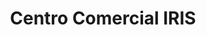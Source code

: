 ---
title: "Centro Comercial IRIS"
url: /bogota-d-c/centro-comercial-iris/
shop: Einkaufszentrum
---